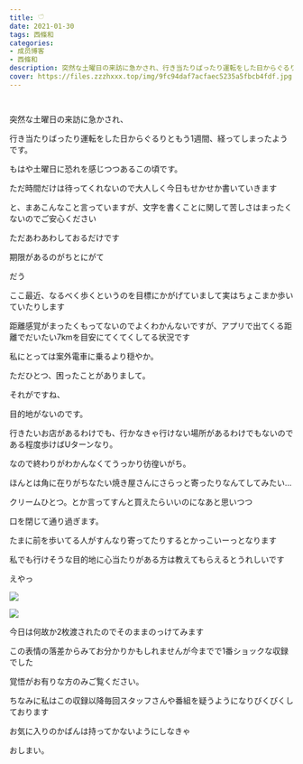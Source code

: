 ```yaml
---
title: 𓎩
date: 2021-01-30
tags: 西條和
categories: 
- 成员博客
- 西條和
description: 突然な土曜日の来訪に急かされ、行き当たりばったり運転をした日からぐるりともう1週間、経ってしまったようです。もはや...
cover: https://files.zzzhxxx.top/img/9fc94daf7acfaec5235a5fbcb4fdf.jpg 
---
```


        ﻿


















突然な土曜日の来訪に急かされ、


行き当たりばったり運転をした日からぐるりともう1週間、経ってしまったようです。


















もはや土曜日に恐れを感じつつあるこの頃です。












ただ時間だけは待ってくれないので大人しく今日もせかせか書いていきます




























と、まあこんなこと言っていますが、文字を書くことに関して苦しさはまったくないのでご安心ください













ただあわあわしておるだけです







期限があるのがちとにがて






















だう
























ここ最近、なるべく歩くというのを目標にかがげていまして実はちょこまか歩いていたりします















距離感覚がまったくもってないのでよくわかんないですが、アプリで出てくる距離でだいたい7kmを目安にてくてくしてる状況です












私にとっては案外電車に乗るより穏やか。


















ただひとつ、困ったことがありまして。









それがですね、


















目的地がないのです。


















行きたいお店があるわけでも、行かなきゃ行けない場所があるわけでもないのである程度歩けばUターンなり。













なので終わりがわかんなくてうっかり彷徨いがち。




















ほんとは角に在りがちなたい焼き屋さんにさらっと寄ったりなんてしてみたい…












クリームひとつ。とか言ってすんと買えたらいいのになあと思いつつ

口を閉じて通り過ぎます。














たまに前を歩いてる人がすんなり寄ってたりするとかっこいーっとなります
















私でも行けそうな目的地に心当たりがある方は教えてもらえるとうれしいです













えやっ

![](https://files.zzzhxxx.top/img/9fc94daf7acfaec5235a5fbcb4fdf.jpg)



![](https://files.zzzhxxx.top/img/9fc94daf7acfaec5235a5fbcb4fdf-01.jpg)






今日は何故か2枚渡されたのでそのままのっけてみます













この表情の落差からみてお分かりかもしれませんが今までで1番ショックな収録でした













覚悟がお有りな方のみご覧ください。
















ちなみに私はこの収録以降毎回スタッフさんや番組を疑うようになりびくびくしております











お気に入りのかばんは持ってかないようにしなきゃ






















おしまい。


